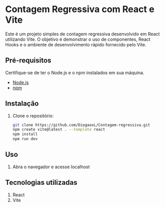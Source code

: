 # Contagem Regressiva com React e Vite

Este é um projeto simples de contagem regressiva desenvolvido em React utilizando Vite. O objetivo é demonstrar o uso de componentes, React Hooks e o ambiente de desenvolvimento rápido fornecido pelo Vite.

## Pré-requisitos

Certifique-se de ter o Node.js e o npm instalados em sua máquina.

- [Node.js](https://nodejs.org/)
- [npm](https://www.npmjs.com/)

## Instalação

1. Clone o repositório:

   ```bash
   git clone https://github.com/DiogaoxL/Contagem-regressiva.git
   npm create vite@latest . --template react
   npm install
   npm run dev

## Uso

1. Abra o navegador e acesse localhost

## Tecnologias utilizadas

1. React
2. Vite



   
